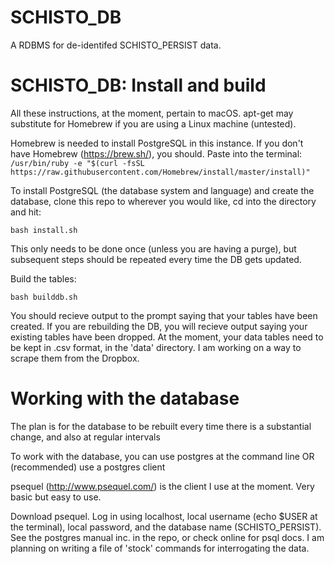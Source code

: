 # SCHISTO_DB
A RDBMS for de-identifed SCHISTO_PERSIST data.

# SCHISTO_DB: Install and build
All these instructions, at the moment, pertain to macOS. apt-get may substitute for Homebrew if you are using a Linux machine (untested).

Homebrew is needed to install PostgreSQL in this instance.
If you don't have Homebrew (https://brew.sh/), you should.
Paste into the terminal: 
```/usr/bin/ruby -e "$(curl -fsSL https://raw.githubusercontent.com/Homebrew/install/master/install)"```

To install PostgreSQL (the database system and language) and create the database, clone this repo to wherever you would like, cd into the directory and hit:

```bash install.sh```

This only needs to be done once (unless you are having a purge), but subsequent steps should be repeated every time the DB gets updated.

Build the tables:

```bash builddb.sh```

You should recieve output to the prompt saying that your tables have been created. If you are rebuilding the DB, you will recieve output saying your existing tables have been dropped. At the moment, your data tables need to be kept in .csv format, in the 'data' directory. I am working on a way to scrape them from the Dropbox.

# Working with the database

The plan is for the database to be rebuilt every time there is a substantial change, and also at regular intervals

To work with the database, you can use postgres at the command line OR (recommended) use a postgres client

psequel (http://www.psequel.com/) is the client I use at the moment. Very basic but easy to use.

Download psequel. Log in using localhost, local username (echo $USER at the terminal), local password, and the database name (SCHISTO_PERSIST). See the postgres manual inc. in the repo, or check online for psql docs. I am planning on writing a file of 'stock' commands for interrogating the data.
